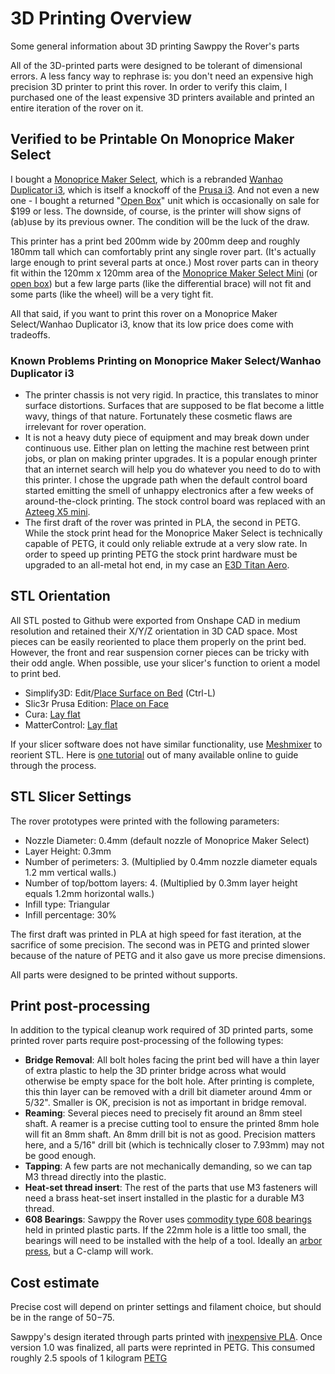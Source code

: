 # 3D Printing Overview

Some general information about 3D printing Sawppy the Rover's parts

All of the 3D-printed parts were designed to be tolerant of dimensional errors. A less fancy way to rephrase is: you don't need an expensive high precision 3D printer to print this rover. In order to verify this claim, I purchased one of the least expensive 3D printers available and printed an entire iteration of the rover on it.

## Verified to be Printable On Monoprice Maker Select

I bought a [Monoprice Maker Select](https://www.monoprice.com/product?p_id=13860), which is a rebranded [Wanhao Duplicator i3](http://www.wanhao3dprinter.com/Unboxin/ShowArticle.asp?ArticleID=70), which is itself a knockoff of the [Prusa i3](https://www.prusaprinters.org/prusa-i3/). And not even a new one - I bought a returned "[Open Box](https://www.monoprice.com/product?p_id=21864)" unit which is occasionally on sale for $199 or less. The downside, of course, is the printer will show signs of (ab)use by its previous owner. The condition will be the luck of the draw.

This printer has a print bed 200mm wide by 200mm deep and roughly 180mm tall which can comfortably print any single rover part. (It's actually large enough to print several parts at once.) Most rover parts can in theory fit within the 120mm x 120mm area of the [Monoprice Maker Select Mini](https://www.monoprice.com/product?p_id=15365) (or [open box](https://www.monoprice.com/product?p_id=30386)) but a few large parts (like the differential brace) will not fit and some parts (like the wheel) will be a very tight fit.

All that said, if you want to print this rover on a Monoprice Maker Select/Wanhao Duplicator i3, know that its low price does come with tradeoffs.

### Known Problems Printing on Monoprice Maker Select/Wanhao Duplicator i3

* The printer chassis is not very rigid. In practice, this translates to minor surface distortions. Surfaces that are supposed to be flat become a little wavy, things of that nature. Fortunately these cosmetic flaws are irrelevant for rover operation.
* It is not a heavy duty piece of equipment and may break down under continuous use. Either plan on letting the machine rest between print jobs, or plan on making printer upgrades. It is a popular enough printer that an internet search will help you do whatever you need to do to with this printer. I chose the upgrade path when the default control board started emitting the smell of unhappy electronics after a few weeks of around-the-clock printing. The stock control board was replaced with an [Azteeg X5 mini](http://www.panucatt.com/azteeg_X5_mini_reprap_3d_printer_controller_p/ax5mini.htm).
* The first draft of the rover was printed in PLA, the second in PETG. While the stock print head for the Monoprice Maker Select is technically capable of PETG, it could only reliable extrude at a very slow rate. In order to speed up printing PETG the stock print hardware must be upgraded to an all-metal hot end, in my case an [E3D Titan Aero](https://e3d-online.com/titan-aero).

## STL Orientation

All STL posted to Github were exported from Onshape CAD in medium resolution and retained their X/Y/Z orientation in 3D CAD space. Most pieces can be easily reoriented to place them properly on the print bed. However, the front and rear suspension corner pieces can be tricky with their odd angle. When possible, use your slicer's function to orient a model to print bed.

* Simplify3D: Edit/[Place Surface on Bed](https://www.simplify3d.com/support/articles/importing-and-manipulating-your-models/) (Ctrl-L)
* Slic3r Prusa Edition: [Place on Face](https://twitter.com/josefprusa/status/1033719313751044096)
* Cura: [Lay flat](https://ultimaker.com/en/resources/16583-adjusting-the-model)
* MatterControl: [Lay flat](https://www.matterhackers.com/articles/mattercontrol-design-tools)

If your slicer software does not have similar functionality, use [Meshmixer](http://www.meshmixer.com/) to reorient STL. Here is [one tutorial](https://mattshub.com/2018/02/24/orientating-parts-in-meshmixer/) out of many available online to guide through the process.

## STL Slicer Settings

The rover prototypes were printed with the following parameters:

* Nozzle Diameter: 0.4mm (default nozzle of Monoprice Maker Select)
* Layer Height: 0.3mm
* Number of perimeters: 3. (Multiplied by 0.4mm nozzle diameter equals 1.2 mm vertical walls.)
* Number of top/bottom layers: 4. (Multiplied by 0.3mm layer height equals 1.2mm horizontal walls.)
* Infill type: Triangular
* Infill percentage: 30%

The first draft was printed in PLA at high speed for fast iteration, at the sacrifice of some precision. The second was in PETG and printed slower because of the nature of PETG and it also gave us more precise dimensions.

All parts were designed to be printed without supports.

## Print post-processing

In addition to the typical cleanup work required of 3D printed parts, some printed rover parts require post-processing of the following types:

* **Bridge Removal**: All bolt holes facing the print bed will have a thin layer of extra plastic to help the 3D printer bridge across what would otherwise be empty space for the bolt hole. After printing is complete, this thin layer can be removed with a drill bit diameter around 4mm or 5/32". Smaller is OK, precision is not as important in bridge removal.
* **Reaming**: Several pieces need to precisely fit around an 8mm steel shaft. A reamer is a precise cutting tool to ensure the printed 8mm hole will fit an 8mm shaft. An 8mm drill bit is not as good. Precision matters here, and a 5/16" drill bit (which is technically closer to 7.93mm) may not be good enough.
* **Tapping**: A few parts are not mechanically demanding, so we can tap M3 thread directly into the plastic.
* **Heat-set thread insert**: The rest of the parts that use M3 fasteners will need a brass heat-set insert installed in the plastic for a durable M3 thread.
* **608 Bearings**: Sawppy the Rover uses [commodity type 608 bearings](https://newscrewdriver.com/2018/03/07/for-cheap-commodity-bearings-search-for-608/) held in printed plastic parts. If the 22mm hole is a little too small, the bearings will need to be installed with the help of a tool. Ideally an [arbor press](https://en.wikipedia.org/wiki/Arbor_press), but a C-clamp will work.

## Cost estimate

Precise cost will depend on printer settings and filament choice, but should be in the range of $50-$75.

Sawppy's design iterated through parts printed with [inexpensive PLA](https://www.monoprice.com/product?p_id=10552). Once version 1.0 was finalized, all parts were reprinted in PETG. This consumed roughly 2.5 spools of 1 kilogram [PETG](https://www.matterhackers.com/store/l/petg-white-high-strength-filament-1.75mm/sk/M1VF5877)
